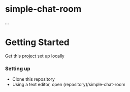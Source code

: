 # simple-chat-room
...

# Getting Started
Get this project set up locally
### Setting up
* Clone this repository
* Using a text editor, open (repository)/simple-chat-room
